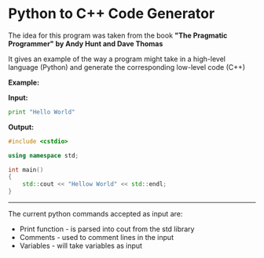 # Python to C++ Code Generator 

The idea for this program was taken from the book <b>"The Pragmatic Programmer" by Andy Hunt and Dave Thomas</b>

It gives an example of the way a program might take in a high-level language (Python) and generate the corresponding low-level code (C++)

<b>Example:</b>

<b>Input:</b>
```python
print "Hello World"
```

<b>Output:</b>
```CPP
#include <cstdio>

using namespace std;

int main()
{
    std::cout << "Hellow World" << std::endl;
}
```

----

The current python commands accepted as input are:
* Print function - is parsed into cout from the std library
* Comments - used to comment lines in the input
* Variables - will take variables as input

